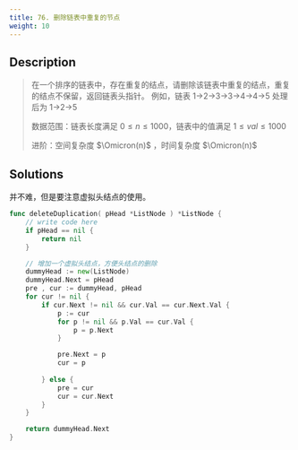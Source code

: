 ```yaml
---
title: 76. 删除链表中重复的节点
weight: 10
---
```

## Description
> 在一个排序的链表中，存在重复的结点，请删除该链表中重复的结点，重复的结点不保留，返回链表头指针。 例如，链表 1->2->3->3->4->4->5  处理后为 1->2->5
> 
> 数据范围：链表长度满足 $0 \le n \le 1000$，链表中的值满足 $1 \le val \le 1000$ 
> 
> 进阶：空间复杂度 $\Omicron(n)$  ，时间复杂度 $\Omicron(n)$

## Solutions

并不难，但是要注意虚拟头结点的使用。
```go
func deleteDuplication( pHead *ListNode ) *ListNode {
    // write code here
	if pHead == nil {
		return nil
	}

	// 增加一个虚拟头结点，方便头结点的删除
	dummyHead := new(ListNode)
	dummyHead.Next = pHead
	pre , cur := dummyHead, pHead
	for cur != nil {
		if cur.Next != nil && cur.Val == cur.Next.Val {
			p := cur
			for p != nil && p.Val == cur.Val {
				p = p.Next
			}

			pre.Next = p
			cur = p
	
		} else {
			pre = cur
			cur = cur.Next
		}
	}

	return dummyHead.Next
}
```
